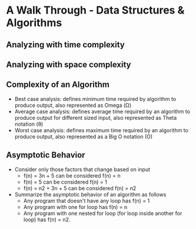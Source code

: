 # A Walk Through - Data Structures & Algorithms

## Analyzing with time complexity

## Analyzing with space complexity

## Complexity of an Algorithm

- Best case analysis: defines minimum time required by algorithm to produce output, also represented as Omega (Ω)
- Average case analysis: defines average time required by an algorithm to produce output for different sized input, also
  represented as Theta notation (θ)
- Worst case analysis: defines maximum time required by an algorithm to produce output, also represented as a Big O
  notation (O)

## Asymptotic Behavior

- Consider only those factors that change based on input
    - f(n) = 3n + 5 can be considered f(n) = n
    - f(n) = 5 can be considered f(n) = 1
    - f(n) = n2 + 3n + 5 can be considered f(n) = n2
- Summarize the asymptotic behavior of an algorithm as follows
    - Any program that doesn't have any loop has f(n) = 1
    - Any program with one for loop has f(n) = n
    - Any program with one nested for loop (for loop inside another for loop) has f(n) = n2.
